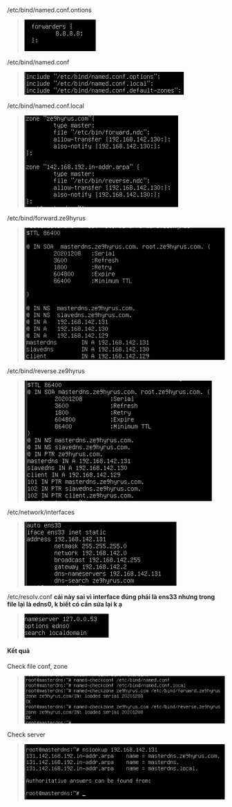 /etc/bind/named.conf.ontions

> ![](./images/dns/confop.png)

/etc/bind/named.conf

> ![](./images/dns/conf.png)

/etc/bind/named.conf.local

> ![](./images/dns/conflocal.png)

/etc/bind/forward.ze9hyrus

> ![](./images/dns/fw.png)

/etc/bind/reverse.ze9hyrus

> ![](./images/dns/rv.png)

/etc/network/interfaces

> ![](./images/dns/itf.png)

/etc/resolv.conf **cái này sai vì interface đúng phải là ens33 nhưng trong file lại là edns0, k biết có cần sửa lại k ạ**

> ![](./images/dns/rs.png)

#### Kết quả

Check file conf, zone

> ![](./images/dns/check.png)

Check server

> ![](./images/dns/result.png)
